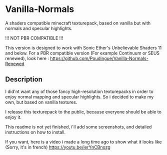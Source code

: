 # Vanilla-Normals
A shaders compatible minecraft texturepack, based on vanilla but with normals and specular highlights.

!!! NOT PBR COMPATIBLE !!!

This version is designed to work with Sonic Ether's Unbelievable Shaders 11 and below.
For a PBR compatible version (For example Continuum or SEUS renewed), look here : https://github.com/Poudingue/Vanilla-Normals-Renewed

## Description
I did'nt want any of those fancy high-resolution texturepacks in order to enjoy normal mapping and specular highlights.
So i decided to make my own, but based on vanilla textures.

I release this texturepack to the public, because everyone should be able to enjoy it.

This readme is not yet finished, i'll add some screenshots, and detailed instructions on how to install.

If you want, here is a video i made a long time ago to show what it looks like (Sorry, it's in french) https://youtu.be/ierYnCBnozg
